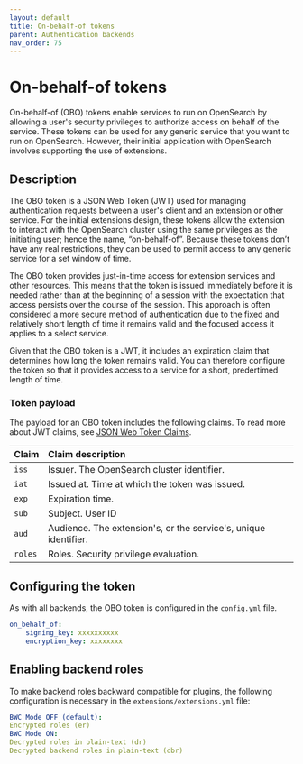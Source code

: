 ```yaml
---
layout: default
title: On-behalf-of tokens
parent: Authentication backends
nav_order: 75
---
```



# On-behalf-of tokens

On-behalf-of (OBO) tokens enable services to run on OpenSearch by allowing a user's security privileges to authorize access on behalf of the service. These tokens can be used for any generic service that you want to run on OpenSearch. However, their initial application with OpenSearch involves supporting the use of extensions.


## Description

The OBO token is a JSON Web Token (JWT) used for managing authentication requests between a user's client and an extension or other service. For the initial extensions design, these tokens allow the extension to interact with the OpenSearch cluster using the same privileges as the initiating user; hence the name, “on-behalf-of”. Because these tokens don’t have any real restrictions, they can be used to permit access to any generic service for a set window of time.

The OBO token provides just-in-time access for extension services and other resources. This means that the token is issued immediately before it is needed rather than at the beginning of a session with the expectation that access persists over the course of the session. This approach is often considered a more secure method of authentication due to the fixed and relatively short length of time it remains valid and the focused access it applies to a select service.

Given that the OBO token is a JWT, it includes an expiration claim that determines how long the token remains valid. You can therefore configure the token so that it provides access to a service for a short, predertimed length of time.


### Token payload

The payload for an OBO token includes the following claims. To read more about JWT claims, see [JSON Web Token Claims](https://www.iana.org/assignments/jwt/jwt.xhtml#claims).

| Claim | Claim description |
| :--- | :--- |
| `iss` | Issuer. The OpenSearch cluster identifier. |
| `iat` | Issued at. Time at which the token was issued. |
| `exp` | Expiration time.  |
| `sub` | Subject. User ID |
| `aud` | Audience. The extension's, or the service's, unique identifier. |
| `roles` | Roles. Security privilege evaluation. <!--- not sure what this means ---> |



## Configuring the token

As with all backends, the OBO token is configured in the `config.yml` file.

```yml
on_behalf_of:
    signing_key: xxxxxxxxxx
    encryption_key: xxxxxxxx
```
<!--- Will have to refer to JWT configruation to make sense of this abbreviated configuration. --->


## Enabling backend roles

To make backend roles backward compatible for plugins, the following configuration is necessary in the `extensions/extensions.yml` file:

```yml
BWC Mode OFF (default):
Encrypted roles (er)
BWC Mode ON:
Decrypted roles in plain-text (dr)
Decrypted backend roles in plain-text (dbr)
```
<!--- not sure what this configuration is all about. Is this the new setting: jwtTokenIncludesBackendRoles? basing this on comments in https://github.com/opensearch-project/security/pull/3180 --->


